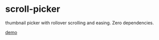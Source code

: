 scroll-picker
=============

thumbnail picker with rollover scrolling and easing. Zero dependencies.

[demo](http://whayler1.github.com/scroll-picker/)